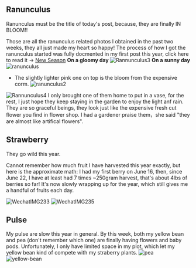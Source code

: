 ## Ranunculus
Ranunculus must be the title of today's post, because, they are finally IN BLOOM!!

Those are all the ranunculus related photos I obtained in the past two weeks, they all just made my heart so happy! The process of how I got the ranunculus started was fully docmented in my first post this year, click here to read it -> [New Season](https://moklia.github.io/2022/04/16/New-Season.html)
**On a gloomy day**
![Rannunculus3](https://user-images.githubusercontent.com/79727789/178087180-0875a4b0-e354-4275-8fb3-331b5047916e.jpg)
**On a sunny day**
![ranunculus](https://user-images.githubusercontent.com/79727789/178087185-391750d0-99c3-4486-b770-9beadcd5adb0.jpg)
* The slightly lighter pink one on top is the bloom from the expensive corm. 
![ranunculus2](https://user-images.githubusercontent.com/79727789/178087187-397b091d-81f0-4535-98c3-3d3e1b07dda7.jpg)

![Rannunculus4](https://user-images.githubusercontent.com/79727789/178087183-afa1f7b8-c404-460d-a5d2-97c446b46991.jpg)
I only brought one of them home to put in a vase, for the rest, I just hope they keep staying in the garden to enjoy the light anf rain. They are so graceful beings, they look just like the expensive fresh cut flower you find in flower shop. I had a gardener praise them，she said "they are almost like artifical flowers".

## Strawberry

They go wild this year.

Cannot remember how much fruit I have harvested this year exactly, but here is the approximate math: I had my first berry on June 16, then, since June 22, I have at least had 7 times ~250gram harvest, that's about 4lbs of berries so far! It's now slowly wrapping up for the year, which still gives me a handful of fruits each day.  

![WechatIMG233](https://user-images.githubusercontent.com/79727789/178087986-03c369a6-d4e4-404c-9379-7cae3397340e.jpg)
![WechatIMG235](https://user-images.githubusercontent.com/79727789/178087988-df737cf2-5a2d-4a62-9c54-93d5810808d4.jpg)

## Pulse 

My pulse are slow this year in general. By this week, both my yellow bean and pea (don't remember which one) are finally having flowers and baby pods. Unfortunately, I only have limited space in my plot, which let my yellow bean kind of compete with my straberry plants.
![pea](https://user-images.githubusercontent.com/79727789/178381338-e5f61937-929e-419f-83cc-5f7172538b23.jpg)
![yellow-bean](https://user-images.githubusercontent.com/79727789/178381343-ef892db8-9872-4a14-bb63-b790f729d14c.jpg)
